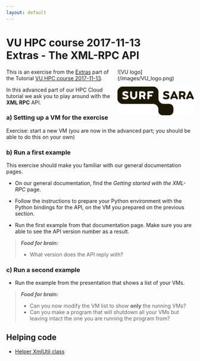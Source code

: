 ```yaml
---
layout: default
---
```


# VU HPC course 2017-11-13  <br/> Extras - The XML-RPC API

<div style="float:right;max-width:205px;" markdown="1">
![VU logo](/images/VU_logo.png)

![SURFsara logo](/images/SURFsara_logo.png)
</div>

This is an exercise from the [Extras](extras) part of the Tutorial [VU HPC course 2017-11-13](.).

In this advanced part of our HPC Cloud tutorial we ask you to play around with the **XML RPC** API.

### a) Setting up a VM for the exercise

Exercise: start a new VM (you are now in the advanced part; you should be able to do this on your own)

### b) Run a first example

This exercise should make you familiar with our general documentation pages. 

* On our general documentation, find the _Getting started with the XML-RPC_ page.

* Follow the instructions to prepare your Python environment with the Python bindings for the API, on the VM you prepared on the previous section.

* Run the first example from that documentation page. Make sure you are able to see the API version number as a result.

> **_Food for brain:_**
>
> * What version does the API reply with?

### c) Run a second example

* Run the example from the presentation that shows a list of your VMs.

> **_Food for brain:_**
>
> * Can you now modify the VM list to show **only** the running VMs?
> * Can you make a program that will shutdown all your VMs but leaving intact the one you are running the program from?

## <a name="xml_print"></a> Helping code
 
  * [Helper XmlUtil class](./code/xml_util.py)
